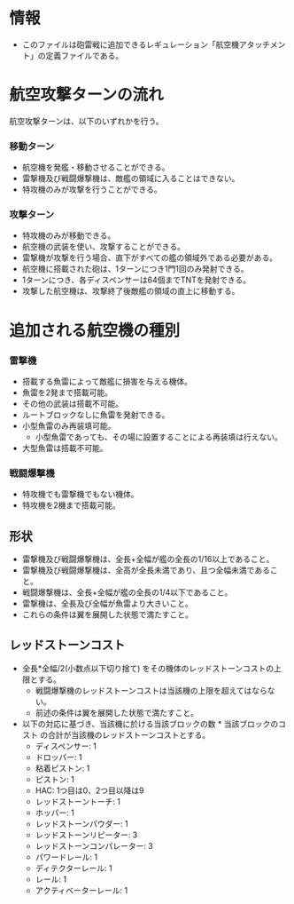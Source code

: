 # 情報
- このファイルは砲雷戦に追加できるレギュレーション「航空機アタッチメント」の定義ファイルである。
# 航空攻撃ターンの流れ
航空攻撃ターンは、以下のいずれかを行う。
### 移動ターン
- 航空機を発艦・移動させることができる。
- 雷撃機及び戦闘爆撃機は、敵艦の領域に入ることはできない。
- 特攻機のみが攻撃を行うことができる。
### 攻撃ターン
- 特攻機のみが移動できる。
- 航空機の武装を使い、攻撃することができる。
- 雷撃機が攻撃を行う場合、直下がすべての艦の領域外である必要がある。
- 航空機に搭載された砲は、1ターンにつき1門1回のみ発射できる。
- 1ターンにつき、各ディスペンサーは64個までTNTを発射できる。
- 攻撃した航空機は、攻撃終了後敵艦の領域の直上に移動する。
# 追加される航空機の種別
### 雷撃機
- 搭載する魚雷によって敵艦に損害を与える機体。
- 魚雷を2発まで搭載可能。
- その他の武装は搭載不可能。
- ルートブロックなしに魚雷を発射できる。
- 小型魚雷のみ再装填可能。
  - 小型魚雷であっても、その場に設置することによる再装填は行えない。
- 大型魚雷は搭載不可能。
### 戦闘爆撃機
- 特攻機でも雷撃機でもない機体。
- 特攻機を2機まで搭載可能。
## 形状
- 雷撃機及び戦闘爆撃機は、全長+全幅が艦の全長の1/16以上であること。
- 雷撃機及び戦闘爆撃機は、全高が全長未満であり、且つ全幅未満であること。
- 戦闘爆撃機は、全長+全幅が艦の全長の1/4以下であること。
- 雷撃機は、全長及び全幅が魚雷より大きいこと。
- これらの条件は翼を展開した状態で満たすこと。
## レッドストーンコスト
- 全長*全幅/2(小数点以下切り捨て) をその機体のレッドストーンコストの上限とする。
  - 戦闘爆撃機のレッドストーンコストは当該機の上限を超えてはならない。
  - 前述の条件は翼を展開した状態で満たすこと。
- 以下の対応に基づき、当該機に於ける当該ブロックの数 * 当該ブロックのコスト の合計が当該機のレッドストーンコストとする。
  - ディスペンサー: 1
  - ドロッパー: 1
  - 粘着ピストン: 1
  - ピストン: 1
  - HAC: 1つ目は0、2つ目以降は9
  - レッドストーントーチ: 1
  - ホッパー: 1
  - レッドストーンパウダー: 1
  - レッドストーンリピーター: 3
  - レッドストーンコンパレーター: 3
  - パワードレール: 1
  - ディテクターレール: 1
  - レール: 1
  - アクティベーターレール: 1
